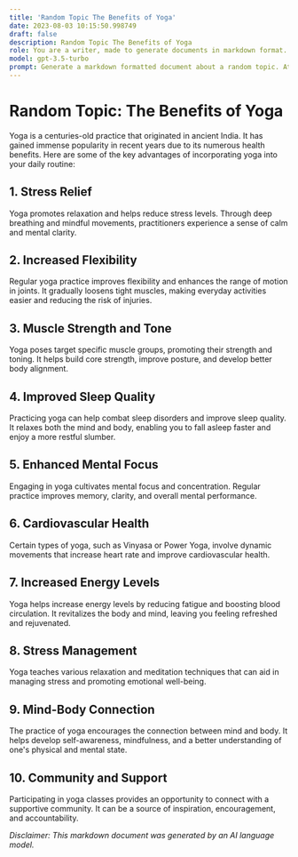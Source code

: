 ```yaml
---
title: 'Random Topic The Benefits of Yoga'
date: 2023-08-03 10:15:50.998749
draft: false
description: Random Topic The Benefits of Yoga
role: You are a writer, made to generate documents in markdown format. It is very important that all of the documents you generate are in valid markdown format.
model: gpt-3.5-turbo
prompt: Generate a markdown formatted document about a random topic. At the bottom, include a disclaimer explaining that the document was generated by you. The first line of the document should be the title. Make sure that the entire document is in proper markdown format, using a mix of various tags to make the document visually appealing.
---
```


# Random Topic: The Benefits of Yoga

Yoga is a centuries-old practice that originated in ancient India. It has gained immense popularity in recent years due to its numerous health benefits. Here are some of the key advantages of incorporating yoga into your daily routine:

## 1. Stress Relief
Yoga promotes relaxation and helps reduce stress levels. Through deep breathing and mindful movements, practitioners experience a sense of calm and mental clarity.

## 2. Increased Flexibility
Regular yoga practice improves flexibility and enhances the range of motion in joints. It gradually loosens tight muscles, making everyday activities easier and reducing the risk of injuries.

## 3. Muscle Strength and Tone
Yoga poses target specific muscle groups, promoting their strength and toning. It helps build core strength, improve posture, and develop better body alignment.

## 4. Improved Sleep Quality
Practicing yoga can help combat sleep disorders and improve sleep quality. It relaxes both the mind and body, enabling you to fall asleep faster and enjoy a more restful slumber.

## 5. Enhanced Mental Focus
Engaging in yoga cultivates mental focus and concentration. Regular practice improves memory, clarity, and overall mental performance.

## 6. Cardiovascular Health
Certain types of yoga, such as Vinyasa or Power Yoga, involve dynamic movements that increase heart rate and improve cardiovascular health.

## 7. Increased Energy Levels
Yoga helps increase energy levels by reducing fatigue and boosting blood circulation. It revitalizes the body and mind, leaving you feeling refreshed and rejuvenated.

## 8. Stress Management
Yoga teaches various relaxation and meditation techniques that can aid in managing stress and promoting emotional well-being.

## 9. Mind-Body Connection
The practice of yoga encourages the connection between mind and body. It helps develop self-awareness, mindfulness, and a better understanding of one's physical and mental state.

## 10. Community and Support
Participating in yoga classes provides an opportunity to connect with a supportive community. It can be a source of inspiration, encouragement, and accountability.

_Disclaimer: This markdown document was generated by an AI language model._